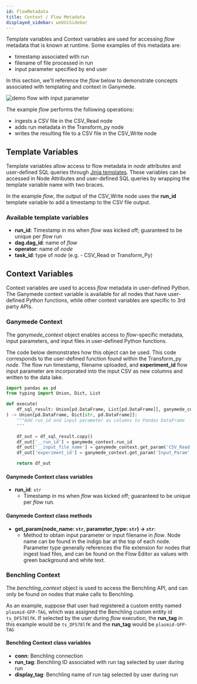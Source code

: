```yaml
---
id: FlowMetadata
title: Context / Flow Metadata
displayed_sidebar: webUiSidebar
---
```


Template variables and Context variables are used for accessing _flow_ metadata that is known at runtime.  Some examples of this metadata are:
- timestamp associated with run
- filename of file processed in run
- input parameter specified by end user

In this section, we'll reference the _flow_ below to demonstrate concepts associated with templating and context in Ganymede.  

<img alt="demo flow with input parameter" src="https://ganymede-bio.mo.cloudinary.net/apiServer/Input_Param_20230108.png"/>

The example _flow_ performs the following operations:
- ingests a CSV file in the CSV_Read node
- adds run metadata in the Transform_py node
- writes the resulting file to a CSV file in the CSV_Write node

## Template Variables

Template variables allow access to flow metadata in _node_ attributes and user-defined SQL queries through [Jinja templates](https://jinja.palletsprojects.com/en/3.1.x/).  These variables can be accessed in Node Attributes and user-defined SQL queries by wrapping the template variable name with two braces.

In the example _flow_, the output of the CSV_Write node uses the **run_id** template variable to add a timestamp to the CSV file output.

### Available template variables

- **run_id**: Timestamp in ms when _flow_ was kicked off; guaranteed to be unique per _flow_ run
- **dag.dag_id**: name of _flow_
- **operator**: name of _node_
- **task_id**: type of _node_ (e.g. - CSV_Read or Transform_Py)

## Context Variables

Context variables are used to access _flow_ metadata in user-defined Python.  The Ganymede context variable is available for all nodes that have user-defined Python functions, while other context variables are specific to 3rd party APIs.

### Ganymede Context

The _ganymede_context_ object enables access to _flow_-specific metadata, input parameters, and input files in user-defined Python functions.  

The code below demonstrates how this object can be used.  This code corresponds to the user-defined function found within the Transform_py _node_.  The flow run timestamp, filename uploaded, and **experiment_id** flow input parameter are incorporated into the input CSV as new columns and written to the data lake.

```python
import pandas as pd
from typing import Union, Dict, List

def execute(
    df_sql_result: Union[pd.DataFrame, List[pd.DataFrame]], ganymede_context=None
) -> Union[pd.DataFrame, Dict[str, pd.DataFrame]]:
    """Add run_id and input parameter as columns to Pandas DataFrame
    """

    df_out = df_sql_result.copy()
    df_out['__run_id'] = ganymede_context.run_id
    df_out['__input_file_name'] = ganymede_context.get_param('CSV_Read', 'csv')
    df_out['experiment_id'] = ganymede_context.get_param('Input_Param', 'param')

    return df_out
```

#### Ganymede Context class variables
- **run_id**: `str`
  - Timestamp in ms when _flow_ was kicked off; guaranteed to be unique per _flow_ run.

#### Ganymede Context class methods
- **get_param(node_name: `str`, parameter_type: `str`) -> `str`**:
  - Method to obtain input parameter or input filename in _flow_.  Node name can be found in the indigo bar at the top of each node.  Parameter type generally references the file extension for nodes that ingest load files, and can be found on the Flow Editor as values with green background and white text.

### Benchling Context

The _benchling_context_ object is used to access the Benchling API, and can only be found on nodes that make calls to Benchling.  

As an example, suppose that user had registered a custom entity named `plasmid-GFP-TAG`, which was assigned the Benchling custom entity id `ts_DF578lfK`.  If selected by the user during _flow_ execution, the **run_tag** in this example would be `ts_DF578lfK` and the **run_tag** would be `plasmid-GFP-TAG`

#### Benchling Context class variables
- **conn**: Benchling connection
- **run_tag**: Benchling ID associated with run tag selected by user during run
- **display_tag**: Benchling name of run tag selected by user during run
